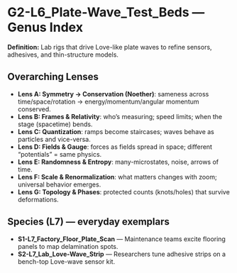 # G2-L6_Plate-Wave_Test_Beds — Genus Index
**Definition:** Lab rigs that drive Love-like plate waves to refine sensors, adhesives, and thin-structure models.

## Overarching Lenses

- **Lens A: Symmetry -> Conservation (Noether)**: sameness across time/space/rotation → energy/momentum/angular momentum conserved.
- **Lens B: Frames & Relativity**: who’s measuring; speed limits; when the stage (spacetime) bends.
- **Lens C: Quantization**: ramps become staircases; waves behave as particles and vice-versa.
- **Lens D: Fields & Gauge**: forces as fields spread in space; different “potentials” = same physics.
- **Lens E: Randomness & Entropy**: many-microstates, noise, arrows of time.
- **Lens F: Scale & Renormalization**: what matters changes with zoom; universal behavior emerges.
- **Lens G: Topology & Phases**: protected counts (knots/holes) that survive deformations.

## Species (L7) — everyday exemplars
- **S1-L7_Factory_Floor_Plate_Scan** — Maintenance teams excite flooring panels to map delamination spots.
- **S2-L7_Lab_Love-Wave_Strip** — Researchers tune adhesive strips on a bench-top Love-wave sensor kit.
